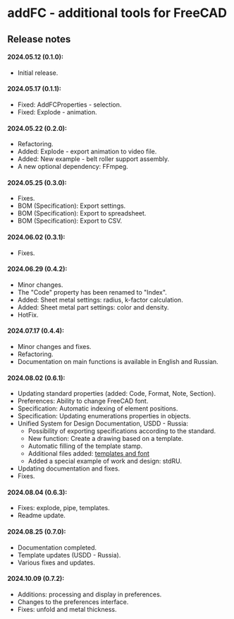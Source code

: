 # addFC - additional tools for FreeCAD

## Release notes

#### 2024.05.12 (**0.1.0**):
* Initial release.

#### 2024.05.17 (**0.1.1**):
* Fixed: AddFCProperties - selection.
* Fixed: Explode - animation.

#### 2024.05.22 (**0.2.0**):
* Refactoring.
* Added: Explode - export animation to video file.
* Added: New example - belt roller support assembly.
* A new optional dependency: FFmpeg.

#### 2024.05.25 (**0.3.0**):
* Fixes.
* BOM (Specification): Export settings.
* BOM (Specification): Export to spreadsheet.
* BOM (Specification): Export to CSV.

#### 2024.06.02 (**0.3.1**):
* Fixes.

#### 2024.06.29 (**0.4.2**):
* Minor changes.
* The "Code" property has been renamed to "Index".
* Added: Sheet metal settings: radius, k-factor calculation.
* Added: Sheet metal part settings: color and density.
* HotFix.

#### 2024.07.17 (**0.4.4**):
* Minor changes and fixes.
* Refactoring.
* Documentation on main functions is available in English and Russian.

#### 2024.08.02 (**0.6.1**):
* Updating standard properties (added: Code, Format, Note, Section).
* Preferences: Ability to change FreeCAD font.
* Specification: Automatic indexing of element positions.
* Specification: Updating enumerations properties in objects.
* Unified System for Design Documentation, USDD - Russia:
    + Possibility of exporting specifications according to the standard.
    + New function: Create a drawing based on a template.
    + Automatic filling of the template stamp.
    + Additional files added: [templates and font](/repo/add/stdRU)
    + Added a special example of work and design: stdRU.
* Updating documentation and fixes.
* Fixes.

#### 2024.08.04 (**0.6.3**):
* Fixes: explode, pipe, templates.
* Readme update.

#### 2024.08.25 (**0.7.0**):
* Documentation completed.
* Template updates (USDD - Russia).
* Various fixes and updates.

#### 2024.10.09 (**0.7.2**):
* Additions: processing and display in preferences.
* Changes to the preferences interface.
* Fixes: unfold and metal thickness.
